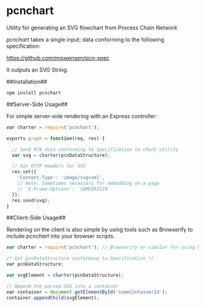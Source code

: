 pcnchart
========

Utility for generating an SVG flowchart from Process Chain Network 

*pcnchart* takes a single input; data conforming to the following specification:

https://github.com/mjswensen/pcn-spec

It outputs an SVG String.

##Installation##

`npm install pcnchart`

##Server-Side Usage##

For simple server-side rendering with an Express controller:

```javascript
var charter = require('pcnchart');

exports.graph = function(req, res) {

  // Send PCN data conforming to Specification to chart utility
  var svg = charter(pcnDataStructure);

  // Set HTTP Headers for SVG
  res.set({
    'Content-Type': 'image/svg+xml',
    // Note: Sometimes necessary for embedding on a page 
    // 'X-Frame-Options': 'SAMEORIGIN' 
  });
  res.send(svg);
}
```
##Client-Side Usage##

Rendering on the client is also simple by using tools such as Browserify
to include *pcnchart* into your browser scripts.

```javascript
var charter = require('pcnchart'); // Browserify or similar for using NPM

/* Get pcnDataStructure conforming to Specification */
var pcnDataStructure;

var svgElement = charter(pcnDataStructure);

// Append the parsed SVG into a container
var container = document.getElementById('someContainerId');
container.appendChild(svgElement);
```
